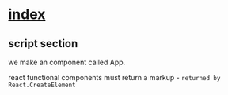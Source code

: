 # [index](./index.html)

## script section


we make an component called App.

react functional components must return a markup - `returned by React.CreateElement`

